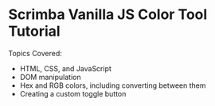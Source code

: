 # Scrimba Vanilla JS Color Tool Tutorial

Topics Covered:
* HTML, CSS, and JavaScript
* DOM manipulation
* Hex and RGB colors, including converting between them
* Creating a custom toggle button

